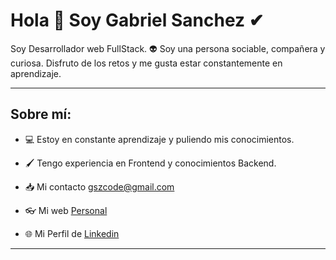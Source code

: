 # Hola 👋 Soy Gabriel Sanchez ✔

Soy Desarrollador web FullStack. 👽 Soy una persona sociable, compañera y curiosa. Disfruto de los retos y me gusta estar constantemente en aprendizaje.

---

## Sobre mí:

- 💻 Estoy en constante aprendizaje y puliendo mis conocimientos.

- 🖌 Tengo experiencia en Frontend y conocimientos Backend. 

- 📥 Mi contacto gszcode@gmail.com

- 👓 Mi web [Personal](https://gabrielsanchez.vercel.app/ "Portafolio")

- 🌐 Mi Perfil de [Linkedin](https://www.linkedin.com/in/gabriel-sanchez-0591a723a/ "Gabriel Sanchez - Linkedin")

---
